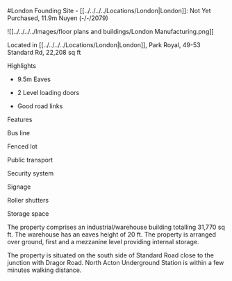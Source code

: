 #London 
Founding Site - [[../../../../Locations/London|London]]: Not Yet Purchased, 11.9m Nuyen (-/-/2079) 

![[../../../../Images/floor plans and buildings/London Manufacturing.png]]

Located in [[../../../../Locations/London|London]], Park Royal, 49-53 Standard Rd, 22,208 sq ft 

Highlights 

-   9.5m Eaves 
    
-   2 Level loading doors 
    
-   Good road links 
    

Features 

Bus line 

Fenced lot 

Public transport 

Security system 

Signage 

Roller shutters 

Storage space 

The property comprises an industrial/warehouse building totalling 31,770 sq ft. The warehouse has an eaves height of 20 ft. The property is arranged over ground, first and a mezzanine level providing internal storage. 

The property is situated on the south side of Standard Road close to the junction with Dragor Road. North Acton Underground Station is within a few minutes walking distance.